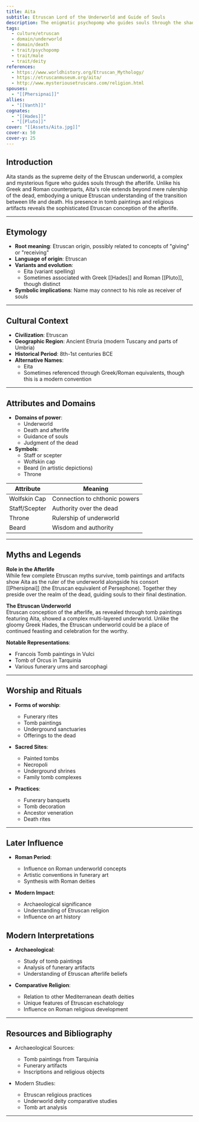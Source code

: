 ```yaml
---
title: Aita
subtitle: Etruscan Lord of the Underworld and Guide of Souls
description: The enigmatic psychopomp who guides souls through the shadowy realms of the Etruscan afterlife
tags:
  - culture/etruscan
  - domain/underworld
  - domain/death
  - trait/psychopomp
  - trait/male
  - trait/deity
references:
  - https://www.worldhistory.org/Etruscan_Mythology/
  - https://etruscanmuseum.org/aita/
  - http://www.mysteriousetruscans.com/religion.html
spouses:
  - "[[Phersipnai]]"
allies:
  - "[[Vanth]]"
cognates:
  - "[[Hades]]"
  - "[[Pluto]]"
cover: "[[Assets/Aita.jpg]]"
cover-x: 50
cover-y: 25
---
```

## Introduction
Aita stands as the supreme deity of the Etruscan underworld, a complex and mysterious figure who guides souls through the afterlife. Unlike his Greek and Roman counterparts, Aita's role extends beyond mere rulership of the dead, embodying a unique Etruscan understanding of the transition between life and death. His presence in tomb paintings and religious artifacts reveals the sophisticated Etruscan conception of the afterlife.

---

## Etymology

- **Root meaning**: Etruscan origin, possibly related to concepts of "giving" or "receiving"
- **Language of origin**: Etruscan
- **Variants and evolution**:
  - Eita (variant spelling)
  - Sometimes associated with Greek [[Hades]] and Roman [[Pluto]], though distinct
- **Symbolic implications**: Name may connect to his role as receiver of souls

---

## Cultural Context

- **Civilization**: Etruscan
- **Geographic Region**: Ancient Etruria (modern Tuscany and parts of Umbria)
- **Historical Period**: 8th-1st centuries BCE
- **Alternative Names**:
  - Eita
  - Sometimes referenced through Greek/Roman equivalents, though this is a modern convention

---

## Attributes and Domains

- **Domains of power**: 
  - Underworld
  - Death and afterlife
  - Guidance of souls
  - Judgment of the dead
- **Symbols**: 
  - Staff or scepter
  - Wolfskin cap
  - Beard (in artistic depictions)
  - Throne

| Attribute | Meaning |
|-----------|----------|
| Wolfskin Cap | Connection to chthonic powers |
| Staff/Scepter | Authority over the dead |
| Throne | Rulership of underworld |
| Beard | Wisdom and authority |

---

## Myths and Legends

**Role in the Afterlife**  
While few complete Etruscan myths survive, tomb paintings and artifacts show Aita as the ruler of the underworld alongside his consort [[Phersipnai]] (the Etruscan equivalent of Persephone). Together they preside over the realm of the dead, guiding souls to their final destination.

**The Etruscan Underworld**  
Etruscan conception of the afterlife, as revealed through tomb paintings featuring Aita, showed a complex multi-layered underworld. Unlike the gloomy Greek Hades, the Etruscan underworld could be a place of continued feasting and celebration for the worthy.

**Notable Representations**:
- Francois Tomb paintings in Vulci
- Tomb of Orcus in Tarquinia
- Various funerary urns and sarcophagi

---

## Worship and Rituals

- **Forms of worship**: 
  - Funerary rites
  - Tomb paintings
  - Underground sanctuaries
  - Offerings to the dead

- **Sacred Sites**:
  - Painted tombs
  - Necropoli
  - Underground shrines
  - Family tomb complexes

- **Practices**:
  - Funerary banquets
  - Tomb decoration
  - Ancestor veneration
  - Death rites

---

## Later Influence

- **Roman Period**:
  - Influence on Roman underworld concepts
  - Artistic conventions in funerary art
  - Synthesis with Roman deities

- **Modern Impact**:
  - Archaeological significance
  - Understanding of Etruscan religion
  - Influence on art history

## Modern Interpretations

- **Archaeological**:
  - Study of tomb paintings
  - Analysis of funerary artifacts
  - Understanding of Etruscan afterlife beliefs

- **Comparative Religion**:
  - Relation to other Mediterranean death deities
  - Unique features of Etruscan eschatology
  - Influence on Roman religious development

---

## Resources and Bibliography

- Archaeological Sources:
  - Tomb paintings from Tarquinia
  - Funerary artifacts
  - Inscriptions and religious objects
  
- Modern Studies:
  - Etruscan religious practices
  - Underworld deity comparative studies
  - Tomb art analysis

---